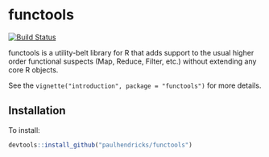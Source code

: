 # functools

[![Build Status](https://travis-ci.org/paulhendricks/functools.png?branch=master)](https://travis-ci.org/paulhendricks/functools)

functools is a utility-belt library for R that adds support to the usual higher order functional suspects (Map, Reduce, Filter, etc.) without extending any core R objects.

See the `vignette("introduction", package = "functools")` for more details.

## Installation

To install:

```r
devtools::install_github("paulhendricks/functools")
```
